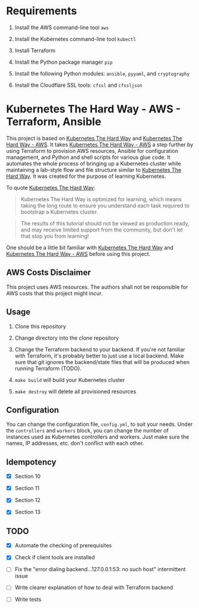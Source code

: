 # Requirements

  1. Install the AWS command-line tool `aws`

  2. Install the Kubernetes command-line tool `kubectl`

  3. Install Terraform

  4. Install the Python package manager `pip`

  5. Install the following Python modules: `ansible`, `pyyaml`, and `cryptography`

  6. Install the Cloudflare SSL tools: `cfssl` and `cfssljson`

# Kubernetes The Hard Way - AWS - Terraform, Ansible

This project is based on [Kubernetes The Hard Way](https://github.com/kelseyhightower/kubernetes-the-hard-way) and [Kubernetes The Hard Way - AWS](https://github.com/slawekzachcial/kubernetes-the-hard-way-aws). It takes [Kubernetes The Hard Way - AWS](https://github.com/slawekzachcial/kubernetes-the-hard-way-aws) a step further by using Terraform to provision AWS resources, Ansible for configuration management, and Python and shell scripts for various glue code. It automates the whole process of bringing up a Kubernetes cluster while maintaining a lab-style flow and file structure similar to [Kubernetes The Hard Way](https://github.com/kelseyhightower/kubernetes-the-hard-way). It was created for the purpose of learning Kubernetes.


To quote [Kubernetes The Hard Way](https://github.com/kelseyhightower/kubernetes-the-hard-way):

> Kubernetes The Hard Way is optimized for learning, which means taking the long route to ensure you understand each task required to bootstrap a Kubernetes cluster.

> The results of this tutorial should not be viewed as production ready, and may receive limited support from the community, but don't let that stop you from learning!

One should be a little bit familiar with [Kubernetes The Hard Way](https://github.com/kelseyhightower/kubernetes-the-hard-way) and [Kubernetes The Hard Way - AWS](https://github.com/slawekzachcial/kubernetes-the-hard-way-aws) before using this project.

## AWS Costs Disclaimer

This project uses AWS resources. The authors shall not be responsible for AWS costs that this project might incur.

## Usage

1. Clone this repository

2. Change directory into the clone repository

3. Change the Terraform backend to your backend. If you're not familiar with Terraform, it's probably better to just use a local backend. Make sure that git ignores the backend/state files that will be produced when running Terraform (TODO).

4. `make build` will build your Kubernetes cluster

5. `make destroy` will delete all provisioned resources

## Configuration

You can change the configuration file, `config.yml`, to suit your needs. Under the `controllers` and `workers` block, you can change the number of instances used as Kubernetes controllers and workers. Just make sure the names, IP addresses, etc. don't conflict with each other.

## Idempotency

- [x] Section 10

- [x] Section 11

- [x] Section 12

- [x] Section 13

## TODO

- [x] Automate the checking of prerequisites

- [x] Check if client tools are installed

- [ ] Fix the "error dialing backend...127.0.0.1:53: no such host" intermittent issue

- [ ] Write clearer explanation of how to deal with Terraform backend

- [ ] Write tests
